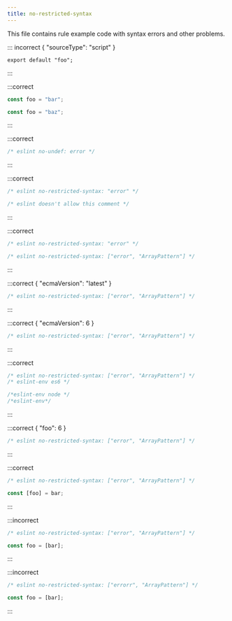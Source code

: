 ```yaml
---
title: no-restricted-syntax
---
```


This file contains rule example code with syntax errors and other problems.

<!-- markdownlint-capture -->
<!-- markdownlint-disable MD040 -->
::: incorrect { "sourceType": "script" }

```
export default "foo";
```

:::
<!-- markdownlint-restore -->

:::correct

````rs
const foo = "bar";

const foo = "baz";
````

:::

:::correct

```js
/* eslint no-undef: error */
```

:::

:::correct

```js
/* eslint no-restricted-syntax: "error" */

/* eslint doesn't allow this comment */
```

:::

:::correct

```js
/* eslint no-restricted-syntax: "error" */

/* eslint no-restricted-syntax: ["error", "ArrayPattern"] */
```

:::

:::correct { "ecmaVersion": "latest" }

```js
/* eslint no-restricted-syntax: ["error", "ArrayPattern"] */
```

:::

:::correct { "ecmaVersion": 6 }

```js
/* eslint no-restricted-syntax: ["error", "ArrayPattern"] */
```

:::

:::correct

```js
/* eslint no-restricted-syntax: ["error", "ArrayPattern"] */
/* eslint-env es6 */

/*eslint-env node */
/*eslint-env*/
```

:::

:::correct { "foo": 6 }

```js
/* eslint no-restricted-syntax: ["error", "ArrayPattern"] */
```

:::

:::correct

```js
/* eslint no-restricted-syntax: ["error", "ArrayPattern"] */

const [foo] = bar;
```

:::

:::incorrect

```js
/* eslint no-restricted-syntax: ["error", "ArrayPattern"] */

const foo = [bar];
```

:::

:::incorrect

```js
/* eslint no-restricted-syntax: ["errorr", "ArrayPattern"] */

const foo = [bar];
```

:::
